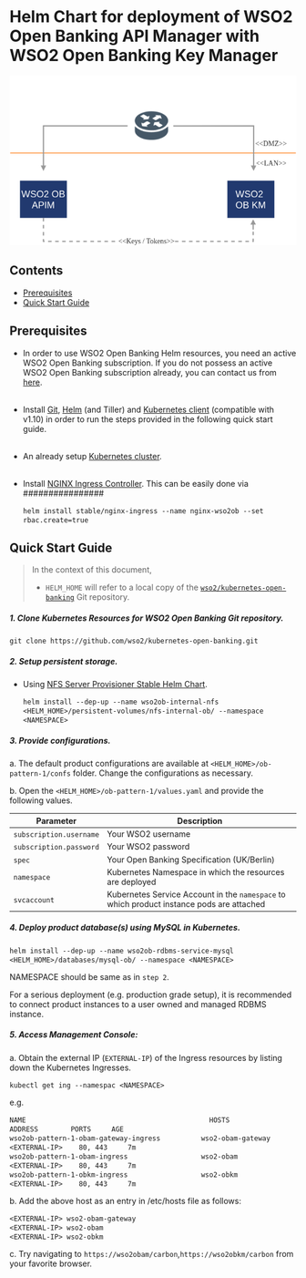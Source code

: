 # Helm Chart for deployment of WSO2 Open Banking API Manager with WSO2 Open Banking Key Manager

![WSO2 Open Banking Deployment Pattern 1](images/pattern1.png)

## Contents

* [Prerequisites](#prerequisites)
* [Quick Start Guide](#quick-start-guide)

## Prerequisites

* In order to use WSO2 Open Banking Helm resources, you need an active WSO2 Open Banking subscription. If you do not possess an active WSO2 Open Banking subscription already, you can contact us from [here](https://wso2.com/solutions/financial/open-banking/).<br><br>
 
* Install [Git](https://git-scm.com/book/en/v2/Getting-Started-Installing-Git), [Helm](https://github.com/kubernetes/helm/blob/master/docs/install.md)
(and Tiller) and [Kubernetes client](https://kubernetes.io/docs/tasks/tools/install-kubectl/) (compatible with v1.10) in order to run the 
steps provided in the following quick start guide.<br><br>

* An already setup [Kubernetes cluster](https://kubernetes.io/docs/setup/pick-right-solution/).<br><br>

* Install [NGINX Ingress Controller](https://kubernetes.github.io/ingress-nginx/deploy/). This can be easily done via
 ################
  ```
  helm install stable/nginx-ingress --name nginx-wso2ob --set rbac.create=true
  ```

## Quick Start Guide    

>In the context of this document, <br>
>* `HELM_HOME` will refer to a local copy of the [`wso2/kubernetes-open-banking`](https://github.com/wso2/kubernetes-open-banking/)
Git repository. <br>

##### 1. Clone Kubernetes Resources for WSO2 Open Banking Git repository.

```
git clone https://github.com/wso2/kubernetes-open-banking.git
```

##### 2. Setup persistent storage.

* Using [NFS Server Provisioner Stable Helm Chart](https://github.com/helm/charts/blob/master/stable/nfs-server-provisioner).
  ```
  helm install --dep-up --name wso2ob-internal-nfs <HELM_HOME>/persistent-volumes/nfs-internal-ob/ --namespace <NAMESPACE>
  ```

##### 3. Provide configurations.

a. The default product configurations are available at `<HELM_HOME>/ob-pattern-1/confs` folder. Change the
configurations as necessary.

b. Open the `<HELM_HOME>/ob-pattern-1/values.yaml` and provide the following values. 

| Parameter                       | Description                                                                               |
|---------------------------------|-------------------------------------------------------------------------------------------|
| `subscription.username`         | Your WSO2 username                                                                        |
| `subscription.password`         | Your WSO2 password                                                                        |
| `spec`                          | Your Open Banking Specification (UK/Berlin)                                               |
| `namespace`                     | Kubernetes Namespace in which the resources are deployed                                  |
| `svcaccount`                    | Kubernetes Service Account in the `namespace` to which product instance pods are attached |

##### 4. Deploy product database(s) using MySQL in Kubernetes.

```
helm install --dep-up --name wso2ob-rdbms-service-mysql <HELM_HOME>/databases/mysql-ob/ --namespace <NAMESPACE>
```

NAMESPACE should be same as in `step 2`.

For a serious deployment (e.g. production grade setup), it is recommended to connect product instances to a user owned and managed RDBMS instance.

##### 5. Access Management Console:

a. Obtain the external IP (`EXTERNAL-IP`) of the Ingress resources by listing down the Kubernetes Ingresses.

  ```
  kubectl get ing --namespac <NAMESPACE>
  ```

e.g.

```
NAME                                             HOSTS                        ADDRESS        PORTS     AGE
wso2ob-pattern-1-obam-gateway-ingress          wso2-obam-gateway           <EXTERNAL-IP>    80, 443     7m
wso2ob-pattern-1-obam-ingress                  wso2-obam                   <EXTERNAL-IP>    80, 443     7m
wso2ob-pattern-1-obkm-ingress                  wso2-obkm                   <EXTERNAL-IP>    80, 443     7m
```

b. Add the above host as an entry in /etc/hosts file as follows:

  ```
  <EXTERNAL-IP>	wso2-obam-gateway
  <EXTERNAL-IP>	wso2-obam
  <EXTERNAL-IP>	wso2-obkm
  ```

c. Try navigating to `https://wso2obam/carbon`,`https://wso2obkm/carbon`  from your favorite browser.